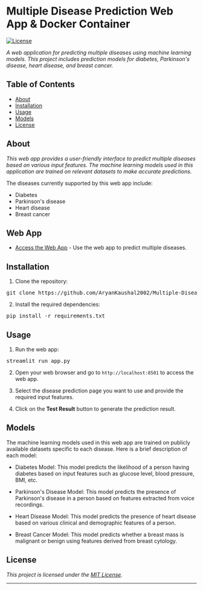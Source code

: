# Multiple Disease Prediction Web App & Docker Container

[![License](https://img.shields.io/badge/license-MIT-blue.svg)](LICENSE)

*A web application for predicting multiple diseases using machine learning models. This project includes prediction models for diabetes, Parkinson's disease, heart disease, and breast cancer.*

## Table of Contents

- [About](#about)
- [Installation](#installation)
- [Usage](#usage)
- [Models](#models)
- [License](#license)

## About

*This web app provides a user-friendly interface to predict multiple diseases based on various input features. The machine learning models used in this application are trained on relevant datasets to make accurate predictions.*

The diseases currently supported by this web app include:
- Diabetes
- Parkinson's disease
- Heart disease
- Breast cancer

## Web App

- [Access the Web App](https://multiple-disease-prediction-using-ml.streamlit.app/) - Use the web app to predict multiple diseases.

## Installation

1. Clone the repository:
<pre>
git clone https://github.com/AryanKaushal2002/Multiple-Disease-Prediction-Model-Deployment-using-StreamLit.git
</pre>


2. Install the required dependencies:
<pre>
pip install -r requirements.txt
</pre>



## Usage

1. Run the web app:
<pre>
streamlit run app.py
</pre>

2. Open your web browser and go to `http://localhost:8501` to access the web app.

3. Select the disease prediction page you want to use and provide the required input features.

4. Click on the **Test Result** button to generate the prediction result.

## Models

The machine learning models used in this web app are trained on publicly available datasets specific to each disease. Here is a brief description of each model:

- Diabetes Model: This model predicts the likelihood of a person having diabetes based on input features such as glucose level, blood pressure, BMI, etc.

- Parkinson's Disease Model: This model predicts the presence of Parkinson's disease in a person based on features extracted from voice recordings.

- Heart Disease Model: This model predicts the presence of heart disease based on various clinical and demographic features of a person.

- Breast Cancer Model: This model predicts whether a breast mass is malignant or benign using features derived from breast cytology.


## License

*This project is licensed under the [MIT License](LICENSE).*

---

